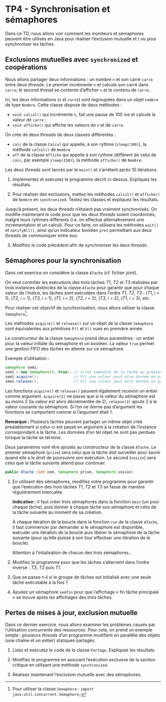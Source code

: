# TP4 - Synchronisation et sémaphores

Dans ce TD, nous allons voir comment les moniteurs et sémaphores peuvent être utilisés en Java pour réaliser l’exclusion mutuelle et / ou pour synchroniser les tâches.

## Exclusions mutuelles avec `synchronized` et coopérations

Nous allons partager deux informations : un nombre `n` et son carré `carre` entre deux _threads_. Le premier incrémente `n` et calcule son carré dans `carre`; le second _thread_ se contente d’afficher `n` et le contenu de `carre`.

Ici, les deux informations (`n` et `carre`) sont regroupées dans un objet `nombre` de type `Nombre`. Cette classe dispose de deux méthodes :
- `void calcul()` qui incrémente `n`, fait une pause de 100 ms et calcule la valeur de `carre` ;
- `void affiche()` qui affiche les valeurs de `n` et de `carre`.

On crée de deux _threads_ de deux classes différentes :
- `calc` de la classe `Calcul` qui appelle, à son rythme (`sleep(100)`), la méthode `calcul()` de `Nombre`
- `aff` de la classe `Affiche` qui appelle à son rythme (différent de celui de `calc`, par exemple `sleep(150)`), la méthode `affiche()` de `Nombre`.

Les deux _threads_ sont lancés par le `main()` et s’arrêtent après 10 itérations.

1. Implémentez et exécutez le programme décrit ci-dessus. Expliquez les résultats.

2. Pour réaliser des exclusions, mettez les méthodes `calcul()` et `affiche()` de `Nombre` en `synchronized`. Testez les classes et expliquez les résultats.

Jusqu’à présent, les deux _threads_ n’étaient pas vraiment synchronisés. On modifie maintenant le code pour que les deux _threads_ soient coordonnés, malgré leurs rythmes différents (i.e. on effectue alternativement une incrémentation et un calcul). Pour ce faire, on utilisera les méthodes `wait()` et `notifyAll()`, ainsi qu’un indicateur booléen `pret` permettant aux deux _threads_ de communiquer entre eux.

3. Modifiez le code précédent afin de synchroniser les deux _threads_.


## Sémaphores pour la synchronisation

Dans cet exercice on considère la classe `ATache` (cf. fichier joint).

On veut contrôler les exécutions des trois tâches _T1_, _T2_ et _T3_ réalisées par trois instances distinctes de la classe `ATache` pour garantir que pour chaque valeur de l’indice, les tâches sont exécutées dans l’ordre _T1_, _T2_, _T3_ : (_T1_, _i_ = 1), (_T2_, _i_ = 1), (_T3_, _i_ = 1), (_T1_, _i_ = 2), (_T2_, _i_ = 2), (_T3_, _i_ = 2), (_T1_, _i_ = 3), etc.

Pour réaliser cet objectif de synchronisation, nous allons utiliser la classe `Semaphore`[^1].

Les méthodes `acquire()` et `release()` sur un objet de la classe `Semaphore` sont équivalentes aux primitives `P()` et `V()` vues en première année.

Le constructeur de la classe `Semaphore` prend deux paramétres : un entier pour la valeur initiale du sémaphore et un booléen. La valeur `true` permet une gestion _FIFO_ des tâches en attente sur ce sémaphore.

Exemple d’utilisation :
```java
Semaphore sem1;
sem1 = new Semaphore(0, true); // arret immédiat de la tache au premier P() 
sem1.acquire();                // P() une valeur peut etre donnée en paramètre
sem1.release();                // V() une valeur peut etre donnée en paramètre
```

Les fonctions `acquire()` et `release()` peuvent également recevoir un entier comme argument. `acquire(2)` ne passe que si la valeur du sémaphore est au moins 2 (la valeur est alors décrémentée de 2), `release(2)` ajoute 2 à la valeur courante du sémaphore. Si l’on ne donne pas d’argument les fonctions se comportent comme si l’argument était 1.

**Remarque :** Plusieurs tâches peuvent partager un même objet créé préalablement si celui-ci est passé en argument à la création de l’instance correspondant à la tâche. Les données d’un tel objet ne sont pas perdues lorsque la tâche se termine.

Deux paramètres vont être ajoutés au constructeur de la classe `ATache`. Le premier sémaphore (`prive`) sera celui que la tâche doit surveiller pour savoir quand elle a le droit de poursuivre son exécution. Le second (`voisin`) sera celui que la tâche suivante attend pour continuer.

```java
public ATache (int nom, Semaphore prive, Semaphore voisin)
```

1. En utilisant des sémaphores, modifiez votre programme pour garantir que l’exécution des trois tâches _T1_, _T2_ et _T3_ se fasse de manière régulièrement intercalée.

   **Indication :** Il faut créer trois sémaphores dans la fonction `main` (un pour chaque tâche), puis donner à chaque tâche son sémaphore et celui de la tâche suivante au moment de sa création.

    À chaque itération de la boucle dans la fonction `run` de la classe `ATache`, il faut commencer par demander si le sémaphore est disponible, exécuter une itération de la boucle puis libérer le sémaphore de la tâche suivante (pour qu’elle puisse à son tour effectuer une itération de la boucle).

   Attention á l’intialisation de chacun des trois sémaphores...

2. Modifiez le programme pour que les tâches s’alternent dans l’ordre inverse : _T3_, _T2_ puis _T1_.

3. Que se passe-t-il si le groupe de tâches est initialisé avec une seule tâche exécutable à la fois ?

4. Ajoutez un sémaphore `semfin` pour que l’affichage « fin tâche principale » se trouve aprés les affichages des trois tâches.


## Pertes de mises à jour, exclusion mutuelle

Dans ce dernier exercice, nous allons examiner les problèmes causés par l’utilisation concurrente des ressources. Pour cela, on prend un exemple simple : plusieurs _threads_ d’un programme modifient en parallèle des objets (une chaîne et un entier) statiques partagés.

1. Lisez et exécutez le code de la classe `Partage`. Expliquez les résultats.

2. Modifiez le programme en assurant l’exécution exclusive de la section critique en utilisant une méthode `synchronized`.

3. Réalisez maintenant l’exclusion mutuelle avec des sémaphores.

[^1]: Pour utiliser la classe `Semaphore` : `import java.util.concurrent.Semaphore;`